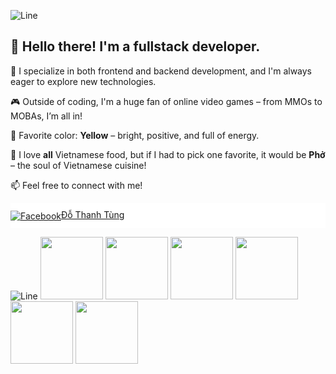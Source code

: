 ![Line](https://user-images.githubusercontent.com/74038190/212284100-561aa473-3905-4a80-b561-0d28506553ee.gif)
## 👋 Hello there! I'm a fullstack developer.

🎯 I specialize in both frontend and backend development, and I'm always eager to explore new technologies.

🎮 Outside of coding, I'm a huge fan of online video games – from MMOs to MOBAs, I’m all in!

💛 Favorite color: **Yellow** – bright, positive, and full of energy.

🍜 I love **all** Vietnamese food, but if I had to pick one favorite, it would be **Phở** – the soul of Vietnamese cuisine!

📫 Feel free to connect with me!
<div>
  <div style="display:flex; align-items: center; height: 40px; background-color: white"> 
    <a href="https://www.facebook.com/thanhtung.bbv" target="_blank">
        <img src="https://cdn-icons-png.flaticon.com/24/733/733547.png" alt="Facebook" style="vertical-align:middle;" />Đỗ Thanh Tùng
    </a>
  </div>
</div>

![Line](https://user-images.githubusercontent.com/74038190/212284100-561aa473-3905-4a80-b561-0d28506553ee.gif)
<img src="https://user-images.githubusercontent.com/74038190/216655848-cf4d7bed-52aa-4740-8c67-1832472051ec.gif" alt="" width="100"/>
<img src="https://user-images.githubusercontent.com/74038190/212257454-16e3712e-945a-4ca2-b238-408ad0bf87e6.gif" alt="" width="100"/>
<img src="https://user-images.githubusercontent.com/74038190/212257472-08e52665-c503-4bd9-aa20-f5a4dae769b5.gif" alt="" width="100"/>
<img src="https://user-images.githubusercontent.com/74038190/212257467-871d32b7-e401-42e8-a166-fcfd7baa4c6b.gif" alt="" width="100"/>
<img src="https://user-images.githubusercontent.com/74038190/212257460-738ff738-247f-4445-a718-cdd0ca76e2db.gif" alt="" width="100"/>
<img src="https://user-images.githubusercontent.com/74038190/216655848-cf4d7bed-52aa-4740-8c67-1832472051ec.gif" alt="" width="100"/>




